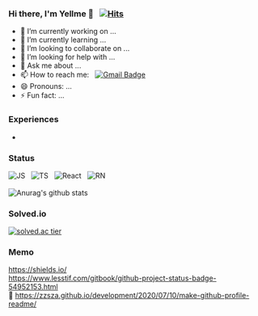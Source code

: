 ### Hi there, I'm Yellme 👋 &nbsp; [![Hits](https://hits.seeyoufarm.com/api/count/incr/badge.svg?url=https%3A%2F%2Fgithub.com%2F118dgo&count_bg=%2379C83D&title_bg=%23555555&icon=&icon_color=%23E7E7E7&title=hits&edge_flat=false)](https://hits.seeyoufarm.com)

<!--
**118dg/118dg** is a ✨ _special_ ✨ repository because its `README.md` (this file) appears on your GitHub profile.

Here are some ideas to get you started: -->

- 🔭 I’m currently working on ...
- 🌱 I’m currently learning ...
- 👯 I’m looking to collaborate on ...
- 🤔 I’m looking for help with ...
- 💬 Ask me about ...
- 📫 How to reach me:  &nbsp; [![Gmail Badge](https://img.shields.io/badge/Gmail-d14836?style=flat-square&logo=Gmail&logoColor=white&link=mailto:118dg@ewhain.net)](mailto:118dg@ewhain.net)
- 😄 Pronouns: ...
- ⚡ Fun fact: ...


### Experiences
- 

### Status
![JS](https://img.shields.io/badge/Language-JavaScript-yellow) &nbsp; ![TS](https://img.shields.io/badge/Language-TypeScript-informational) &nbsp; ![React](https://img.shields.io/badge/FrameWork-React-9cf) &nbsp; ![RN](https://img.shields.io/badge/FrameWork-React%20Native-blueviolet)</br></br>
![Anurag's github stats](https://github-readme-stats.vercel.app/api?username=118dg&show_icons=true&theme=merko)


### Solved.io
[![solved.ac tier](http://mazassumnida.wtf/api/generate_badge?boj=118dg)](https://solved.ac/118dg)


### Memo
https://shields.io/   
https://www.lesstif.com/gitbook/github-project-status-badge-54952153.html   
🤩 https://zzsza.github.io/development/2020/07/10/make-github-profile-readme/   

